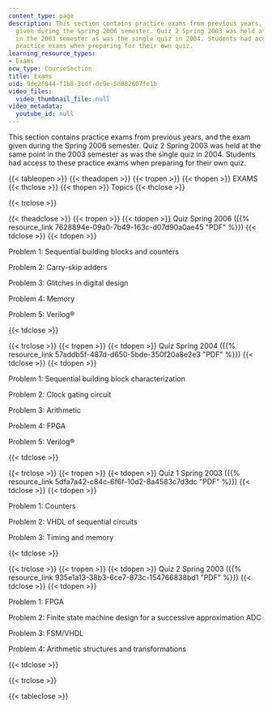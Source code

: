 ```yaml
---
content_type: page
description: This section contains practice exams from previous years, and the exam
  given during the Spring 2006 semester. Quiz 2 Spring 2003 was held at the same point
  in the 2003 semester as was the single quiz in 2004. Students had access to these
  practice exams when preparing for their own quiz.
learning_resource_types:
- Exams
ocw_type: CourseSection
title: Exams
uid: 9de2f044-f1b8-3cdf-dc9e-5d882607fe1b
video_files:
  video_thumbnail_file: null
video_metadata:
  youtube_id: null
---
```


This section contains practice exams from previous years, and the exam given during the Spring 2006 semester. Quiz 2 Spring 2003 was held at the same point in the 2003 semester as was the single quiz in 2004. Students had access to these practice exams when preparing for their own quiz.

{{< tableopen >}}
{{< theadopen >}}
{{< tropen >}}
{{< thopen >}}
EXAMS
{{< thclose >}}
{{< thopen >}}
Topics
{{< thclose >}}

{{< trclose >}}

{{< theadclose >}}
{{< tropen >}}
{{< tdopen >}}
Quiz Spring 2006 ({{% resource_link 7628894e-09a0-7b49-163c-d07d90a0ae45 "PDF" %}})
{{< tdclose >}}
{{< tdopen >}}


Problem 1: Sequential building blocks and counters

Problem 2: Carry-skip adders

Problem 3: Glitches in digital design

Problem 4: Memory

Problem 5: Verilog®


{{< tdclose >}}

{{< trclose >}}
{{< tropen >}}
{{< tdopen >}}
Quiz Spring 2004 ({{% resource_link 57addb5f-487d-d650-5bde-350f20a8e2e3 "PDF" %}})
{{< tdclose >}}
{{< tdopen >}}


Problem 1: Sequential building block characterization

Problem 2: Clock gating circuit

Problem 3: Arithmetic

Problem 4: FPGA

Problem 5: Verilog®


{{< tdclose >}}

{{< trclose >}}
{{< tropen >}}
{{< tdopen >}}
Quiz 1 Spring 2003 ({{% resource_link 5dfa7a42-c84c-6f6f-10d2-8a4583c7d3dc "PDF" %}})
{{< tdclose >}}
{{< tdopen >}}


Problem 1: Counters

Problem 2: VHDL of sequential circuits

Problem 3: Timing and memory


{{< tdclose >}}

{{< trclose >}}
{{< tropen >}}
{{< tdopen >}}
Quiz 2 Spring 2003 ({{% resource_link 935e1a13-38b3-6ce7-873c-154766838bd1 "PDF" %}})
{{< tdclose >}}
{{< tdopen >}}


Problem 1: FPGA

Problem 2: Finite state machine design for a successive approximation ADC

Problem 3: FSM/VHDL

Problem 4: Arithmetic structures and transformations


{{< tdclose >}}

{{< trclose >}}

{{< tableclose >}}